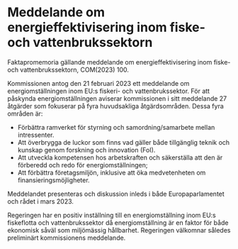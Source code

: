 # Meddelande om energieffektivisering inom fiske- och vattenbrukssektorn

Faktapromemoria gällande meddelande om energieffektivisering inom fiske- och vattenbrukssektorn, COM(2023) 100.

Kommissionen antog den 21 februari 2023 ett meddelande om energiomställningen inom EU:s fiskeri- och vattenbrukssektor. För att påskynda energiomställningen aviserar kommissionen i sitt meddelande 27 åtgärder som fokuserar på fyra huvudsakliga åtgärdsområden. Dessa fyra områden är:

* Förbättra ramverket för styrning och samordning/samarbete mellan intressenter.
* Att överbrygga de luckor som finns vad gäller både tillgänglig teknik och kunskap genom forskning och innovation (FoI).
* Att utveckla kompetensen hos arbetskraften och säkerställa att den är förberedd och redo för energiomställningen;
* Att förbättra företagsmiljön, inklusive att öka medvetenheten om finansieringsmöjligheter.

Meddelandet presenteras och diskussion inleds i både Europaparlamentet och rådet i mars 2023.

Regeringen har en positiv inställning till en energiomställning inom EU:s fiskeflotta och vattenbrukssektor då energiomställning är en faktor för både ekonomisk såväl som miljömässig hållbarhet. Regeringen välkomnar således preliminärt kommissionens meddelande.
